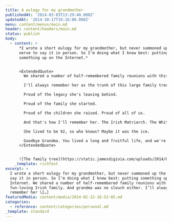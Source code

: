 ```yaml
---
title: A eulogy for my grandmother
publishedAt: '2014-03-03T13:29:40.000Z'
updatedAt: '2014-10-17T19:16:00.000Z'
menu: content/menus/main.md
header: content/headers/main.md
status: publish
body:
  - content: >
      *I wrote a short eulogy for my grandmother, but never summoned up the
      nerve to say it in person. So I'm doing what I know best: putting
      something up on the Internet.*


      <ExtendedQuote>
        We shared a number of half-remembered family reunions with this fun-loving Irish family. And grandma was no slouch either.

        I'll always remember her as the trunk of this large family tree. 5 kids, 10 grandkids, plus significant others. And grandparents on both sides of my family lived to see their great-grandkids, too. We have a lot of family to share this time with. She was always so proud.

        Proud of the legacy she's leaving behind.

        Proud of the family she started.

        Proud of the children she raised. Proud of all of us.

        And that's how I'll remember her. The Irish Matriarch. The White Queen. The one who always took her perfect Manhattans with ice, because, as she said, "the drink lasts longer, and so do I."

        She lived to be 92, so who knows? Maybe it was the ice.

        Goodbye Grandma. You lived a long and fruitful life, and we're all going to miss you.
      </ExtendedQuote>


      ![The family tree](https://static.jamesdigioia.com/uploads/2014/03/grandma-family.jpg)
    _template: richText
excerpt: >
  I wrote a short eulogy for my grandmother, but never summoned up the nerve to
  say it in person. So I’m doing what I know best: putting something up on the
  Internet. We shared a number of half-remembered family reunions with this
  fun-loving Irish family. And grandma was no slouch either. I’ll always
  remember her \[…]
featuredMedia: content/media/2014-02-22-16-52-05.md
categories:
  - reference: content/categories/personal.md
_template: standard
---
```

